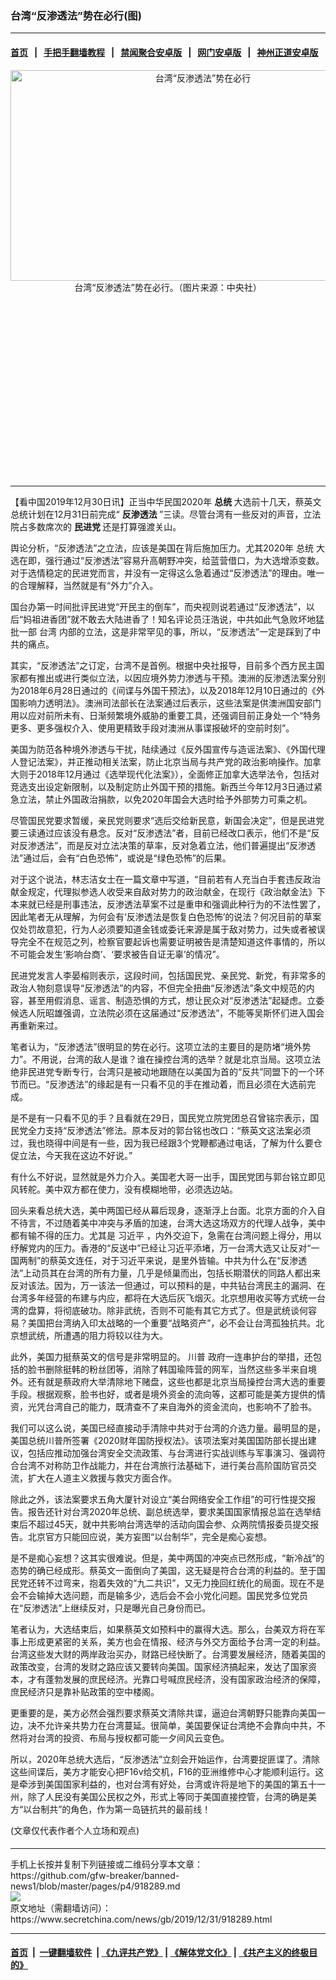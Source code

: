 ### 台湾“反渗透法”势在必行(图)
------------------------

#### [首页](https://github.com/gfw-breaker/banned-news1/blob/master/README.md) &nbsp;&nbsp;|&nbsp;&nbsp; [手把手翻墙教程](https://github.com/gfw-breaker/guides/wiki) &nbsp;&nbsp;|&nbsp;&nbsp; [禁闻聚合安卓版](https://github.com/gfw-breaker/bn-android) &nbsp;&nbsp;|&nbsp;&nbsp; [网门安卓版](https://github.com/oGate2/oGate) &nbsp;&nbsp;|&nbsp;&nbsp; [神州正道安卓版](https://github.com/SzzdOgate/update) 



<div class="article_right" style="fone-color:#000">
 <p style="text-align: center;">
  <img alt="台湾“反渗透法”势在必行" src="https://img2.secretchina.com/pic/2019/6-1/p2436372a778961317-ss.jpg" style="height:337px; width:600px"/>
  <br>
   台湾“反渗透法”势在必行。（图片来源：中央社）
   <span id="hideid" name="hideid" style="color:red;display:none;">
    <span href="https://www.secretchina.com">
    </span>
   </span>
  </br>
 </p>
 <div id="txt-mid1-t21-2017">
  <ins class="adsbygoogle" data-ad-client="ca-pub-1276641434651360" data-ad-slot="2451032099" style="display:inline-block;width:336px;height:280px">
  </ins>
  

---


  </div>
 </div>
 <p>
  【看中国2019年12月30日讯】正当中华民国2020年
  <strong>
   总统
  </strong>
  大选前十几天，蔡英文总统计划在12月31日前完成“
  <strong>
   <span href="https://www.secretchina.com/news/gb/tag/反渗透法" target="_blank">
    反渗透法
   </span>
  </strong>
  ”三读。尽管台湾有一些反对的声音，立法院占多数席次的
  <strong>
   民进党
  </strong>
  还是打算强渡关山。
  <span id="hideid" name="hideid" style="color:red;display:none;">
   <span href="https://www.secretchina.com">
   </span>
  </span>
 </p>
 <p>
  舆论分析，“反渗透法”之立法，应该是美国在背后施加压力。尤其2020年
  <span href="https://www.secretchina.com/news/gb/tag/总统" target="_blank">
   总统
  </span>
  大选在即，强行通过“反渗透法”容易升高朝野冲突，给蓝营借口，为大选增添变数。对于选情稳定的民进党而言，并没有一定得这么急着通过“反渗透法”的理由。唯一的合理解释，当然就是有“外力”介入。
 </p>
 <p>
  国台办第一时间批评民进党“开民主的倒车”，而央视则说若通过“反渗透法”，以后“妈祖进香团”就不敢去大陆进香了！知名评论员汪浩说，中共如此气急败坏地猛批一部
  <span href="https://www.secretchina.com/news/gb/tag/台湾" target="_blank">
   台湾
  </span>
  内部的立法，这是非常罕见的事，所以，“反渗透法”一定是踩到了中共的痛点。
 </p>
 <p>
  其实，“反渗透法”之订定，台湾不是首例。根据中央社报导，目前多个西方民主国家都有推出或进行类似立法，以因应境外势力渗透与干预。澳洲的反渗透法案分别为2018年6月28日通过的《间谍与外国干预法》，以及2018年12月10日通过的《外国影响力透明法》。澳洲司法部长在法案通过后表示，这些法案是供澳洲国安部门用以应对前所未有、日渐频繁境外威胁的重要工具，还强调目前正身处一个“特务更多、更多强权介入、使用更精致手段对澳洲从事谍报破坏的空前时刻”。
 </p>
 <p>
  美国为防范各种境外渗透与干扰，陆续通过《反外国宣传与造谣法案》、《外国代理人登记法案》，并正推动相关法案，防止北京当局与共产党的政治影响操作。加拿大则于2018年12月通过《选举现代化法案》），全面修正加拿大选举法令，包括对竞选支出设定新限制，以及制定防止外国干预的措施。新西兰今年12月3日通过紧急立法，禁止外国政治捐款，以免2020年国会大选时给予外部势力可乘之机。
 </p>
 <p>
  尽管国民党要求暂缓，亲民党则要求“选后交给新民意，新国会决定”，但是民进党要三读通过应该没有悬念。反对“反渗透法”者，目前已经改口表示，他们不是“反对反渗透法”，而是反对立法决策的草率，反对急着立法，他们普遍提出“反渗透法”通过后，会有“白色恐怖”，或说是“绿色恐怖”的后果。
 </p>
 <p>
  对于这个说法，林志洁女士在一篇文章中写道，“目前若有人充当白手套违反政治献金规定，代理拟参选人收受来自敌对势力的政治献金，在现行《政治献金法》下本来就已经是刑事违法，反渗透法草案不过是重申和强调此种行为的不法性罢了，因此笔者无从理解，为何会有‘反渗透法是恢复白色恐怖’的说法？何况目前的草案仅处罚故意犯，行为人必须要知道金钱或委讬来源是属于敌对势力，过失或者被误导完全不在规范之列，检察官要起诉也需要证明被告是清楚知道这件事情的，所以不可能会发生‘影响台商’、‘要求被告自证无辜’的情况”。
 </p>
 <p>
  民进党发言人李晏榕则表示，这段时间，包括国民党、亲民党、新党，有非常多的政治人物刻意误导“反渗透法”的内容，不但完全扭曲“反渗透法”条文中规范的内容，甚至用假消息、谣言、制造恐惧的方式，想让民众对“反渗透法”起疑虑。立委候选人阮昭雄强调，立法院必须在这届通过“反渗透法”，不能等吴斯怀们进入国会再重新来过。
 </p>
 <p>
  笔者认为，“反渗透法”很明显的势在必行。这项立法的主要目的是防堵“境外势力”。不用说，台湾的敌人是谁？谁在操控台湾的选举？就是北京当局。这项立法绝非民进党专断专行，台湾只是被动地跟随在以美国为首的“反共”同盟下的一个环节而已。“反渗透法”的缘起是有一只看不见的手在推动着，而且必须在大选前完成。
 </p>
 <p>
  是不是有一只看不见的手？且看就在29日，国民党立院党团总召曾铭宗表示，国民党全力支持“反渗透法”修法。原本反对的郭台铭也改口：“蔡英文这法案必须过，我也晓得中间是有一些，因为我已经跟3个党鞭都通过电话，了解为什么要仓促立法，今天我在这边不好说。”
 </p>
 <p>
  有什么不好说，显然就是外力介入。美国老大哥一出手，国民党团与郭台铭立即见风转舵。美中双方都在使力，没有模糊地带，必须选边站。
 </p>
 <p>
  回头来看总统大选，美中两国已经从幕后现身，逐渐浮上台面。北京方面的介入自不待言，不过随着美中冲突与矛盾的加速，台湾大选这场双方的代理人战争，美中都有输不得的压力。尤其是
  <span href="https://www.secretchina.com/news/gb/tag/习近平" target="_blank">
   习近平
  </span>
  ，内外交迫下，急需在台湾问题上得分，用以纾解党内的压力。香港的“反送中”已经让习近平添堵，万一台湾大选又让反对“一国两制”的蔡英文连任，对于习近平来说，是里外皆输。中共为什么在“反渗透法”上动员其在台湾的所有力量，几乎是倾巢而出，包括长期潜伏的同路人都出来反对该法。因为，万一该法一但通过，可以预料的是，中共钻台湾民主的漏洞、在台湾多年经营的布建与内应，都将在大选后灰飞烟灭。北京想用收买等方式统一台湾的盘算，将彻底破功。除非武统，否则不可能有其它方式了。但是武统谈何容易？美国把台湾纳入印太战略的一个重要“战略资产”，必不会让台湾孤独抗共。北京想武统，所遭遇的阻力将较以往为大。
 </p>
 <p>
  此外，美国力挺蔡英文的信号是非常明显的。
  <span href="https://www.secretchina.com/news/gb/tag/川普" target="_blank">
   川普
  </span>
  政府一连串护台的举措，还包括的脸书删除挺韩的粉丝团等，消除了韩国瑜阵营的网军，当然这些多半来自境外。还有就是蔡政府大举清除地下赌盘，这些也都是北京当局操控台湾大选的重要手段。根据观察，脸书也好，或者是境外资金的流向等，这都可能是美方提供的情资，光凭台湾自己的能力，既清查不了来自海外的资金流向，也影响不了脸书。
 </p>
 <p>
  我们可以这么说，美国已经直接动手清除中共对于台湾的介选力量。最明显的是，美国总统川普所签署《2020财年国防授权法》。该项法案对美国国防部长提出建议，包括应推动加强台湾安全交流政策、与台湾进行实战训练与军事演习、强调符合台湾不对称防卫作战能力，并在台湾旅行法基础下，进行美台高阶国防官员交流，扩大在人道主义救援与救灾方面合作。
 </p>
 <p>
  除此之外，该法案要求五角大厦针对设立“美台网络安全工作组”的可行性提交报告。报告还针对台湾2020年总统、副总统选举，要求美国国家情报总监在选举结束后不超过45天，就中共影响台湾选举的活动向国会参、众两院情报委员提交报告。北京官方只能回应说，美方妄图“以台制华”，完全是痴心妄想。
 </p>
 <p>
  是不是痴心妄想？这其实很难说。但是，美中两国的冲突点已然形成，“新冷战”的态势的确已经成形。蔡英文一面倒向了美国，这无疑是符合台湾的利益的。至于国民党还转不过弯来，抱着失效的“九二共识”，又无力挽回红统化的局面。现在不是会不会输掉大选问题，而是输多少，选后会不会小党化问题。国民党多位党员在“反渗透法”上继续反对，只是曝光自己身份而已。
 </p>
 <p>
  笔者认为，大选结束后，如果蔡英文如预料中的赢得大选。那么，台美双方将在军事上形成更紧密的关系，美方也会在情报、经济与外交方面给予台湾一定的利益。台湾这些发大财的两岸政治买办，财路已经快断了。台湾要发展经济，随着美国的政策改变，台湾的发财之路应该又要转向美国。国家经济搞起来，发达了国家资本，才有蓬勃发展的庶民经济。光靠口号喊庶民经济，没有国家政治经济的保障，庶民经济只是靠补贴政策的空中楼阁。
 </p>
 <p>
  更重要的是，美方必然会强烈要求蔡英文清除共谍，逼迫台湾朝野只能靠向美国一边，决不允许亲共势力在台湾蔓延。很简单，美国要保证台湾绝不会靠向中共，不然将对台湾的投资、布局与授权都可能一夕间风云变色。
 </p>
 <p>
  所以，2020年总统大选后，“反渗透法”立刻会开始运作，台湾要捉匪谍了。清除这些间谍后，美方才能安心把F16v给交机，F16的亚洲维修中心才能顺利运行。这是牵涉到美国国家利益的，也对台湾有好处，台湾或许将是地下的美国的第五十一州，除了人民没有美国公民权之外，形式上等同于美国直接控管，台湾的确是美方“以台制共”的角色，作为第一岛链抗共的最前线！
 </p>
 (文章仅代表作者个人立场和观点)
 <center>
  <div>
   <div id="txt-mid2-t22-2017" style="display: block;  max-height: 351px;  overflow: hidden;">
    <div id="SC-21xxx">
    </div>
    <ins class="adsbygoogle" data-ad-client="ca-pub-1276641434651360" data-ad-format="auto" data-ad-slot="4301710469" data-full-width-responsive="true" style="display:block">
    </ins>
   </div>
  </div>
 </center>
 <div style="padding-top:5px;">
 </div>
</div>

<hr/>
手机上长按并复制下列链接或二维码分享本文章：<br/>
https://github.com/gfw-breaker/banned-news1/blob/master/pages/p4/918289.md <br/>
<a href='https://github.com/gfw-breaker/banned-news1/blob/master/pages/p4/918289.md'><img src='https://github.com/gfw-breaker/banned-news1/blob/master/pages/p4/918289.md.png'/></a> <br/>
原文地址（需翻墙访问）：https://www.secretchina.com/news/gb/2019/12/31/918289.html


------------------------
#### [首页](https://github.com/gfw-breaker/banned-news1/blob/master/README.md) &nbsp;|&nbsp; [一键翻墙软件](https://github.com/gfw-breaker/nogfw/blob/master/README.md) &nbsp;| [《九评共产党》](https://github.com/gfw-breaker/9ping.md/blob/master/README.md#九评之一评共产党是什么) | [《解体党文化》](https://github.com/gfw-breaker/jtdwh.md/blob/master/README.md) | [《共产主义的终极目的》](https://github.com/gfw-breaker/gczydzjmd.md/blob/master/README.md)


<img src='http://gfw-breaker.win/banned-news/pages/p4/918289.md' width='0px' height='0px'/>